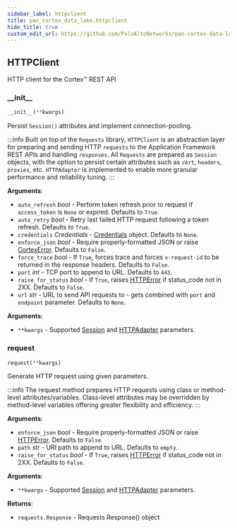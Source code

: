 ```yaml
---
sidebar_label: httpclient
title: pan_cortex_data_lake.httpclient
hide_title: true
custom_edit_url: https://github.com/PaloAltoNetworks/pan-cortex-data-lake-python/blob/master/pan_cortex_data_lake/httpclient.py
---
```

## HTTPClient

HTTP client for the Cortex™ REST API

### \_\_init\_\_

```python
__init__(**kwargs)
```

Persist ``Session()`` attributes and implement connection-pooling.

:::info
Built on top of the ``Requests`` library, ``HTTPClient`` is an
abstraction layer for preparing and sending HTTP `requests` to the
Application Framework REST APIs and handling `responses`. All
``Requests`` are prepared as ``Session`` objects, with the option
to persist certain attributes such as ``cert``, ``headers``,
``proxies``, etc. ``HTTPAdapter`` is implemented to enable more
granular performance and reliability tuning.
:::

**Arguments**:

- `auto_refresh` _bool_ - Perform token refresh prior to request if ``access_token`` is ``None`` or expired. Defaults to ``True``.
- `auto_retry` _bool_ - Retry last failed HTTP request following a token refresh. Defaults to ``True``.
- `credentials` _Credentials_ - [Credentials](credentials.md#credentials) object. Defaults to ``None``.
- `enforce_json` _bool_ - Require properly-formatted JSON or raise [CortexError](exceptions.md#cortexerror). Defaults to ``False``.
- `force_trace` _bool_ - If ``True``, forces trace and forces ``x-request-id`` to be returned in the response headers. Defaults to ``False``.
- `port` _int_ - TCP port to append to URL. Defaults to ``443``.
- `raise_for_status` _bool_ - If ``True``, raises [HTTPError](exceptions.md#httperror) if status_code not in 2XX. Defaults to ``False``.
- `url` _str_ - URL to send API requests to - gets combined with ``port`` and ``endpoint`` parameter. Defaults to ``None``.
  

**Arguments**:

- `**kwargs` - Supported [Session](https://github.com/psf/requests/blob/main/requests/sessions.py#L337) and
  [HTTPAdapter](https://github.com/psf/requests/blob/main/requests/adapters.py#L85) parameters.

### request

```python
request(**kwargs)
```

Generate HTTP request using given parameters.

:::info
The request method prepares HTTP requests using class or
method-level attributes/variables. Class-level attributes may be
overridden by method-level variables offering greater
flexibility and efficiency.
:::

**Arguments**:

- `enforce_json` _bool_ - Require properly-formatted JSON or raise [HTTPError](exceptions.md#httperror). Defaults to ``False``.
- `path` _str_ - URI path to append to URL. Defaults to ``empty``.
- `raise_for_status` _bool_ - If ``True``, raises [HTTPError](exceptions.md#httperror) if status_code not in 2XX. Defaults to ``False``.
  

**Arguments**:

- `**kwargs` - Supported [Session](https://github.com/psf/requests/blob/main/requests/sessions.py#L337) and
  [HTTPAdapter](https://github.com/psf/requests/blob/main/requests/adapters.py#L85) parameters.
  

**Returns**:

- `requests.Response` - Requests Response() object

